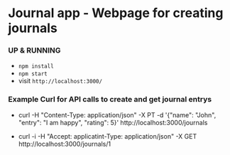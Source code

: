 # Journal app - Webpage for creating journals

### UP & RUNNING
* `npm install`
* `npm start`
* visit `http://localhost:3000/`

### Example Curl for API calls to create and get journal entrys

* curl -H "Content-Type: application/json" -X PT -d '{"name": "John", "entry": "I am happy", "rating": 5}' http://localhost:3000/journals

* curl -i -H "Accept: applicatint-Type: application/json" -X GET http://localhost:3000/journals/1